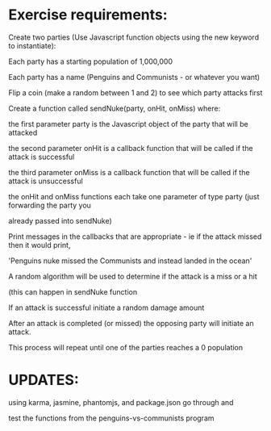 Exercise requirements:
=====================

Create two parties (Use Javascript function objects using the new keyword to instantiate):

Each party has a starting population of 1,000,000

Each party has a name (Penguins and Communists - or whatever you want)

Flip a coin (make a random between 1 and 2) to see which party attacks first

Create a function called sendNuke(party, onHit, onMiss) where:

the first parameter party is the Javascript object of the party that will be attacked

the second parameter onHit is a callback function that will be called if the attack is successful

the third parameter onMiss is a callback function that will be called if the attack is unsuccessful

the onHit and onMiss functions each take one parameter of type party (just forwarding the party you 

already passed into sendNuke)

Print messages in the callbacks that are appropriate - ie if the attack missed then it would print, 

'Penguins nuke missed the Communists and instead landed in the ocean'

A random algorithm will be used to determine if the attack is a miss or a hit 

(this can happen in sendNuke function

If an attack is successful initiate a random damage amount

After an attack is completed (or missed) the opposing party will initiate an attack.

This process will repeat until one of the parties reaches a 0 population

UPDATES:
======================

using karma, jasmine, phantomjs, and package.json go through and

test the functions from the penguins-vs-communists program

